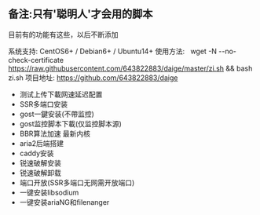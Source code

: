 备注:只有'聪明人'才会用的脚本
---
目前有的功能有这些，以后不断添加

系统支持: CentOS6+ / Debian6+ / Ubuntu14+
使用方法: 
    wget -N --no-check-certificate https://raw.githubusercontent.com/643822883/daige/master/zi.sh && bash zi.sh
项目地址: https://github.com/643822883/daige

- 测试上传下載网速延迟配置
- SSR多端口安装 
- gost一鍵安装(不帶监控)
- gost监控脚本下載(仅监控脚本源) 
- BBR算法加速 最新内核
- aria2后端搭建 
- caddy安装
- 锐速破解安装
- 锐速破解卸载
- 端口开放(SSR多端口无网需开放端口)
- 一键安装libsodium
- 一键安装ariaNG和filenanger
